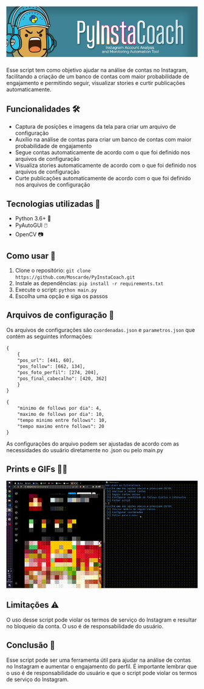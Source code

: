 <h1 align="center"><img src="pictures/logo.png" alt="logo" width=800/></h1>

Esse script tem como objetivo ajudar na análise de contas no Instagram, facilitando a criação de um banco de contas com maior probabilidade de engajamento e permitindo seguir, visualizar stories e curtir publicações automaticamente.

## Funcionalidades 🛠️

-   Captura de posições e imagens da tela para criar um arquivo de configuração
-   Auxílio na análise de contas para criar um banco de contas com maior probabilidade de engajamento
-   Segue contas automaticamente de acordo com o que foi definido nos arquivos de configuração
-   Visualiza stories automaticamente de acordo com o que foi definido nos arquivos de configuração
-   Curte publicações automaticamente de acordo com o que foi definido nos arquivos de configuração

## Tecnologias utilizadas 🚀

-   Python 3.6+ 🐍
-   PyAutoGUI 🖱️
-   OpenCV 📷

## Como usar 🤔

1.  Clone o repositório: `git clone https://github.com/Moscarde/PyInstaCoach.git`
2.  Instale as dependências: `pip install -r requirements.txt`
3.  Execute o script: `python main.py`
4.  Escolha uma opção e siga os passos


## Arquivos de configuração 📝

Os arquivos de configurações são `coordenadas.json` e `parametros.json` que contém as seguintes informações:

```
{
    {
    "pos_url": [441, 60],
    "pos_follow": [662, 134],
    "pos_foto_perfil": [274, 204],
    "pos_final_cabecalho": [420, 362]
    }
}
```

```
{
    "minimo de follows por dia": 4,
    "maximo de follows por dia": 10,
    "tempo minimo entre follows": 10,
    "tempo maximo entre follows": 20
}
```

As configurações do arquivo podem ser ajustadas de acordo com as necessidades do usuário diretamente no .json ou pelo main.py

## Prints e GIFs 📸🎥
<img src="pictures/exemple.gif" alt="logo" width=800/>

## Limitações ⚠️

O uso desse script pode violar os termos de serviço do Instagram e resultar no bloqueio da conta. O uso é de responsabilidade do usuário.

## Conclusão 📝

Esse script pode ser uma ferramenta útil para ajudar na análise de contas no Instagram e aumentar o engajamento do perfil. É importante lembrar que o uso é de responsabilidade do usuário e que o script pode violar os termos de serviço do Instagram.
